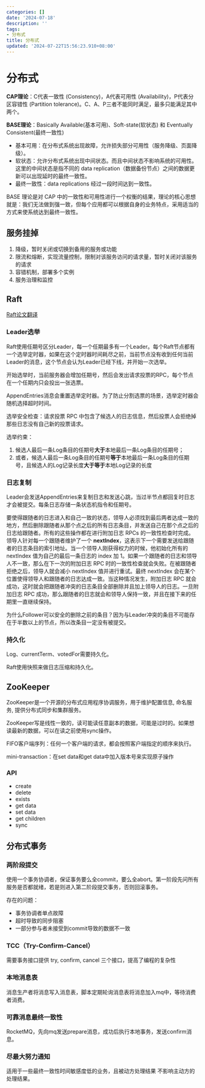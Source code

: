```yaml
---
categories: []
date: '2024-07-18'
description: ''
tags:
- 分布式
title: 分布式
updated: '2024-07-22T15:56:23.910+08:00'
---
```

# 分布式

**CAP理论**：C代表一致性 (Consistency)，A代表可用性 (Availability)，P代表分区容错性 (Partition tolerance)。C、A、P三者不能同时满足，最多只能满足其中两个。

**BASE理论**：Basically Available(基本可用)、Soft-state(软状态) 和 Eventually Consistent(最终一致性)

* 基本可用：在分布式系统出现故障，允许损失部分可用性（服务降级、页面降级）。
* 软状态：允许分布式系统出现中间状态。而且中间状态不影响系统的可用性。这里的中间状态是指不同的 data replication（数据备份节点）之间的数据更新可以出现延时的最终一致性。
* 最终一致性：data replications 经过一段时间达到一致性。

BASE 理论是对 CAP 中的一致性和可用性进行一个权衡的结果，理论的核心思想就是：我们无法做到强一致，但每个应用都可以根据自身的业务特点，采用适当的方式来使系统达到最终一致性。

## 服务挂掉

1. 降级，暂时关闭或切换到备用的服务或功能
2. 限流和熔断，实现流量控制，限制对该服务访问的请求量，暂时关闭对该服务的请求
3. 容错机制，部署多个实例
4. 服务治理和监控

## Raft

[Raft论文翻译](https://github.com/maemual/raft-zh_cn/blob/master/raft-zh_cn.md)

### Leader选举

Raft使用任期号区分Leader，每一个任期最多有一个Leader。每个Raft节点都有一个选举定时器，如果在这个定时器时间耗尽之前，当前节点没有收到任何当前Leader的消息，这个节点会认为Leader已经下线，并开始一次选举。

开始选举时，当前服务器会增加任期号，然后会发出请求投票的RPC，每个节点在一个任期内只会投出一张选票。

AppendEntries消息会重置选举定时器。为了防止分割选票的场景，选举定时器会随机选择超时时间。

选举安全检查：请求投票 RPC 中包含了候选人的日志信息，然后投票人会拒绝掉那些日志没有自己新的投票请求。

选举约束：

1. 候选人最后一条Log条目的任期号**大于**本地最后一条Log条目的任期号；
2. 或者，候选人最后一条Log条目的任期号**等于**本地最后一条Log条目的任期号，且候选人的Log记录长度**大于等于**本地Log记录的长度

### 日志复制

Leader会发送AppendEntries来复制日志和发送心跳，当过半节点都回复时日志才会被提交。每条日志存储一条状态机指令和任期号。

要使得跟随者的日志进入和自己一致的状态，领导人必须找到最后两者达成一致的地方，然后删除跟随者从那个点之后的所有日志条目，并发送自己在那个点之后的日志给跟随者。所有的这些操作都在进行附加日志 RPCs 的一致性检查时完成。领导人针对每一个跟随者维护了一个 **nextIndex**，这表示下一个需要发送给跟随者的日志条目的索引地址。当一个领导人刚获得权力的时候，他初始化所有的 nextIndex 值为自己的最后一条日志的 index 加 1。如果一个跟随者的日志和领导人不一致，那么在下一次的附加日志 RPC 时的一致性检查就会失败。在被跟随者拒绝之后，领导人就会减小 nextIndex 值并进行重试。最终 nextIndex 会在某个位置使得领导人和跟随者的日志达成一致。当这种情况发生，附加日志 RPC 就会成功，这时就会把跟随者冲突的日志条目全部删除并且加上领导人的日志。一旦附加日志 RPC 成功，那么跟随者的日志就会和领导人保持一致，并且在接下来的任期里一直继续保持。

为什么Follower可以安全的删除之前的条目？因为与Leader冲突的条目不可能存在于半数以上的节点，所以改条目一定没有被提交。

### 持久化

Log、currentTerm、votedFor需要持久化。

Raft使用快照来做日志压缩和持久化。

## ZooKeeper

ZooKeeper是一个开源的分布式应用程序协调服务，用于维护配置信息, 命名服务, 提供分布式同步和集群服务。

ZooKeeper写是线性一致的，读可能读任意副本的数据，可能是过时的。如果想读最新的数据，可以在读之前使用sync操作。

FIFO客户端序列：任何一个客户端的请求，都会按照客户端指定的顺序来执行。

mini-transaction：在set data和get data中加入版本号来实现原子操作

### API

* create
* delete
* exists
* get data
* set data
* get children
* sync

## 分布式事务

### 两阶段提交

使用一个事务协调者，保证事务要么全commit，要么全abort。第一阶段先问所有服务是否都就绪，若是则进入第二阶段提交事务，否则回滚事务。

存在的问题：

- 事务协调者单点故障
- 超时导致的同步阻塞
- 一部分参与者未接受到commit导致的数据不一致

### TCC（Try-Confirm-Cancel）

需要事务接口提供 try, confirm, cancel 三个接口，提高了编程的复杂性

### 本地消息表

消息生产者将消息写入消息表，脚本定期轮询消息表将消息加入mq中，等待消费者消费。

### 可靠消息最终一致性


RocketMQ，先向mq发送prepare消息，成功后执行本地事务，发送confirm消息。

### 尽最大努力通知

适用于一些最终一致性时间敏感度低的业务，且被动方处理结果 不影响主动方的处理结果。
